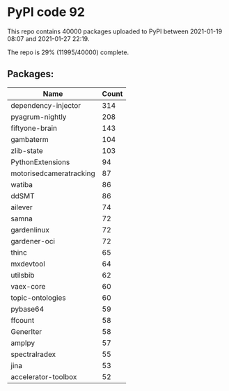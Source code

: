# PyPI code 92

This repo contains 40000 packages uploaded to PyPI between 
2021-01-19 08:07 and 2021-01-27 22:19.

The repo is 29% (11995/40000) complete.

## Packages:

| Name  | Count |
| ----- | ----- |
| dependency-injector | 314 |
| pyagrum-nightly | 208 |
| fiftyone-brain | 143 |
| gambaterm | 104 |
| zlib-state | 103 |
| PythonExtensions | 94 |
| motorisedcameratracking | 87 |
| watiba | 86 |
| ddSMT | 86 |
| ailever | 74 |
| samna | 72 |
| gardenlinux | 72 |
| gardener-oci | 72 |
| thinc | 65 |
| mxdevtool | 64 |
| utilsbib | 62 |
| vaex-core | 60 |
| topic-ontologies | 60 |
| pybase64 | 59 |
| ffcount | 58 |
| GenerIter | 58 |
| amplpy | 57 |
| spectralradex | 55 |
| jina | 53 |
| accelerator-toolbox | 52 |



